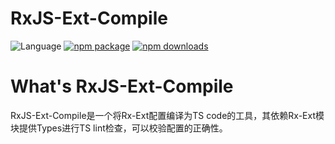 # RxJS-Ext-Compile
![Language](https://img.shields.io/badge/-TypeScript-blue.svg)
[![npm package](https://img.shields.io/npm/v/rxjs-ext-compile.svg)](https://www.npmjs.org/package/rxjs-ext-compile)
[![npm downloads](http://img.shields.io/npm/dm/rxjs-ext-compile.svg)](https://www.npmjs.org/package/rxjs-ext-compile)

# What's RxJS-Ext-Compile

RxJS-Ext-Compile是一个将Rx-Ext配置编译为TS code的工具，其依赖Rx-Ext模块提供Types进行TS lint检查，可以校验配置的正确性。
